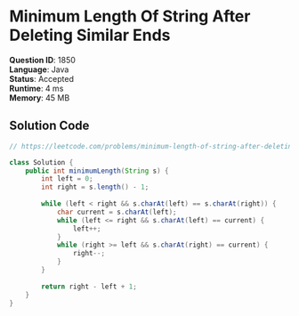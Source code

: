 # Minimum Length Of String After Deleting Similar Ends

**Question ID**: 1850  
**Language**: Java  
**Status**: Accepted  
**Runtime**: 4 ms  
**Memory**: 45 MB  

## Solution Code
```java
// https://leetcode.com/problems/minimum-length-of-string-after-deleting-similar-ends

class Solution {
    public int minimumLength(String s) {
        int left = 0;
        int right = s.length() - 1;
        
        while (left < right && s.charAt(left) == s.charAt(right)) {
            char current = s.charAt(left);
            while (left <= right && s.charAt(left) == current) {
                left++;
            }
            while (right >= left && s.charAt(right) == current) {
                right--;
            }
        }
        
        return right - left + 1;
    }
}
```
